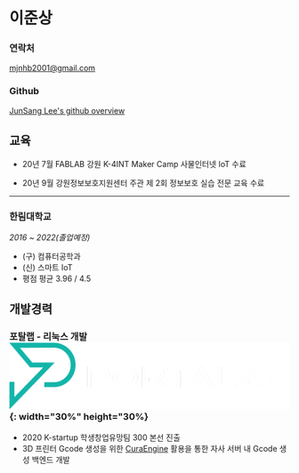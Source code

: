 # 이준상

### 연락처
mjnhb2001@gmail.com

### Github
[JunSang Lee's github overview](https://github.com/Thrada)

## 교육

- 20년 7월 FABLAB 강원 K-4INT Maker Camp 사물인터넷 IoT 수료

- 20년 9월 강원정보보호지원센터 주관 제 2회 정보보호 실습 전문 교육 수료

---

### 한림대학교

*2016 ~ 2022(졸업예정)*

- (구) 컴퓨터공학과
- (신) 스마트 IoT
- 평점 평균 3.96 / 4.5

## 개발경력

### 포탈랩 - 리눅스 개발 ![portalab](Portalab_Logo_type_C_(for_dark_BG).png){: width="30%" height="30%}
 - 2020 K-startup 학생창업유망팀 300 본선 진출
 - 3D 프린터 Gcode 생성을 위한 [CuraEngine](https://github.com/Ultimaker/CuraEngine) 활용을 통한 자사 서버 내 Gcode 생성 백엔드 개발